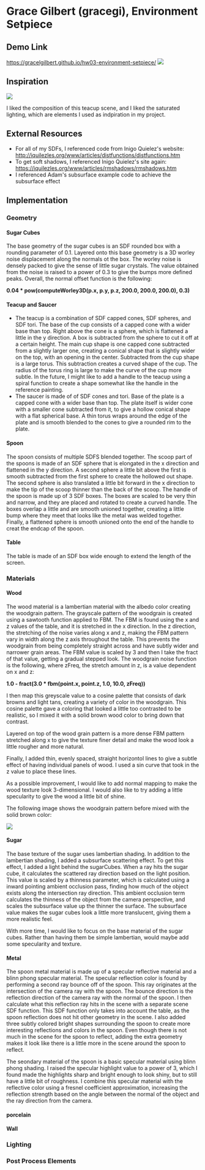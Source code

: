 # Grace Gilbert (gracegi), Environment Setpiece
## Demo Link
https://gracelgilbert.github.io/hw03-environment-setpiece/
![](teacupFinal.png)
## Inspiration
![](3056592-VFMZOWIY-7.jpg)

I liked the composition of this teacup scene, and I liked the saturated lighting, which are elements I used as indpiration in my project.
## External Resources
- For all of my SDFs, I referenced code from Inigo Quielez's website:
http://iquilezles.org/www/articles/distfunctions/distfunctions.htm
- To get soft shadows, I referenced Inigo Quielez's site again:
https://iquilezles.org/www/articles/rmshadows/rmshadows.htm
- I referenced Adam's subsurface example code to achieve the subsurface effect

## Implementation
### Geometry
#### Sugar Cubes
The base geometry of the sugar cubes is an SDF rounded box with a rounding parameter of 0.1. Layered onto this base geometry is a 3D worley noise displacement along the normals ot the box.  The worley noise is densely packed to give the sense of little sugar crystals. The value obtained from the noise is raised to a power of 0.3 to give the bumps more defined peaks. Overall, the normal offset function is the following:

__0.04 * pow(computeWorley3D(p.x, p.y, p.z, 200.0, 200.0, 200.0), 0.3)__
#### Teacup and Saucer
- The teacup is a combination of SDF capped cones, SDF spheres, and SDF tori. The base of the cup consists of a capped cone with a wider base than top. Right above the cone is a sphere, which is flattened a little in the y direction. A box is subtracted from the sphere to cut it off at a certain height. The main cup shape is one capped cone subtracted from a slightly larger one, creating a conical shape that is slightly wider on the top, with an opening in the center. Subtracted from the cup shape is a large torus. This subtraction creates a curved shape of the cup. The radius of the torus ring is large to make the curve of the cup more subtle. In the future, I might like to add a handle to the teacup using a spiral function to create a shape somewhat like the handle in the reference painting.
- The saucer is made of of SDF cones and tori. Base of the plate is a capped cone with a wider base than top.  The plate itself is wider cone with a smaller cone subtracted from it, to give a hollow conical shape with a flat spherical base. A thin torus wraps around the edge of the plate and is smooth blended to the cones to give a rounded rim to the plate. 
#### Spoon
The spoon consists of multiple SDFS blended together.  The scoop part of the spoons is made of an SDF sphere that is elongated in the x direction and flattened in the y direction. A second sphere a little bit above the first is smooth subtracted from the first sphere to create the hollowed out shape. The second sphere is also translated a little bit forward in the x direction to make the tip of the scoop thinner than the back of the scoop. The handle of the spoon is made up of 3 SDF boxes. The boxes are scaled to be very thin and narrow, and they are placed and rotated to create a curved handle. The boxes overlap a little and are smooth unioned together, creating a little bump where they meet that looks like the metal was welded together. Finally, a flattened sphere is smooth unioned onto the end of the handle to creat the endcap of the spoon. 
#### Table
The table is made of an SDF box wide enough to extend the length of the screen.

### Materials
#### Wood
The wood material is a lambertian material with the albedo color creating the woodgrain pattern. The grayscale pattern of the woodgrain is created using a sawtooth function applied to FBM. The FBM is found using the x and z values of the table, and it is stretched in the x direction. In the z direction, the stretching of the noise varies along x and z, making the FBM pattern vary in width along the z axis throughout the table. This prevents the woodgrain from being completely straight across and have subtly wider and narrower grain areas. The FBM value is scaled by 3 and then I take the fract of that value, getting a gradual stepped look. The woodgrain noise function is the following, where zFreq, the stretch amount in z, is a value dependent on x and z:

__1.0 - fract(3.0 * fbm(point.x, point.z, 1.0, 10.0, zFreq))__

I then map this greyscale value to a cosine palette that consists of dark browns and light tans, creating a variety of color in the woodgrain.  This cosine palette gave a coloring that looked a little too contrasted to be realistic, so I mixed it with a solid brown wood color to bring down that contrast.

Layered on top of the wood grain pattern is a more dense FBM pattern stretched along x to give the texture finer detail and make the wood look a little rougher and more natural.

Finally, I added thin, evenly spaced, straight horizontol lines to give a subtle effect of having individual panels of wood. I used a sin curve that took in the z value to place these lines.

As a possible improvement, I would like to add normal mapping to make the wood texture look 3-dimensional. I would also like to try adding a little specularity to give the wood a little bit of shine.

The following image shows the woodgrain pattern before mixed with the solid brown color:

![](scene.png)

#### Sugar
The base texture of the sugar uses lambertian shading. In addition to the lambertian shading, I added a subsurface scattering effect. To get this effect, I added a light behind the sugarCubes. When a ray hits the sugar cube, it calculates the scattered ray direction based on the light position. This value is scaled by a thinness parameter, which is calculated using a inward pointing ambient occlusion pass, finding how much of the object exists along the intersection ray direction. This ambient occlusion term calculates the thinness of the object from the camera perspective, and scales the subsurface value up the thinner the surface.  The subsurface value makes the sugar cubes look a little more translucent, giving them a more realistic feel.

With more time, I would like to focus on the base material of the sugar cubes.  Rather than having them be simple lambertian, would maybe add some specularity and texture. 
#### Metal
The spoon metal material is made up of a specular reflective material and a blinn phong specular material. The specular reflection color is found by performing a second ray bounce off of the spoon. This ray originates at the intersection of the camera ray with the spoon.  The bounce direction is the reflection direction of the camera ray with the normal of the spoon. I then calculate what this reflection ray hits in the scene with a separate scene SDF function. This SDF function only takes into account the table, as the spoon reflection does not hit other geometry in the scene.  I also added three subtly colored bright shapes surrounding the spoon to create more interesting reflections and colors in the spoon. Even though there is not much in the scene for the spoon to reflect, adding the extra geometry makes it look like there is a little more in the scene around the spoon to reflect.

The seondary material of the spoon is a basic specular material using blinn phong shading. I raised the specular highlight value to a power of 3, which I found made the highlights sharp and bright enough to look shiny, but to still have a little bit of roughness. I combine this specular material with the reflective color using a fresnel coefficient approximation, increasing the reflection strength based on the angle between the normal of the object and the ray direction from the camera. 
#### porcelain
#### Wall

### Lighting

### Post Process Elements
